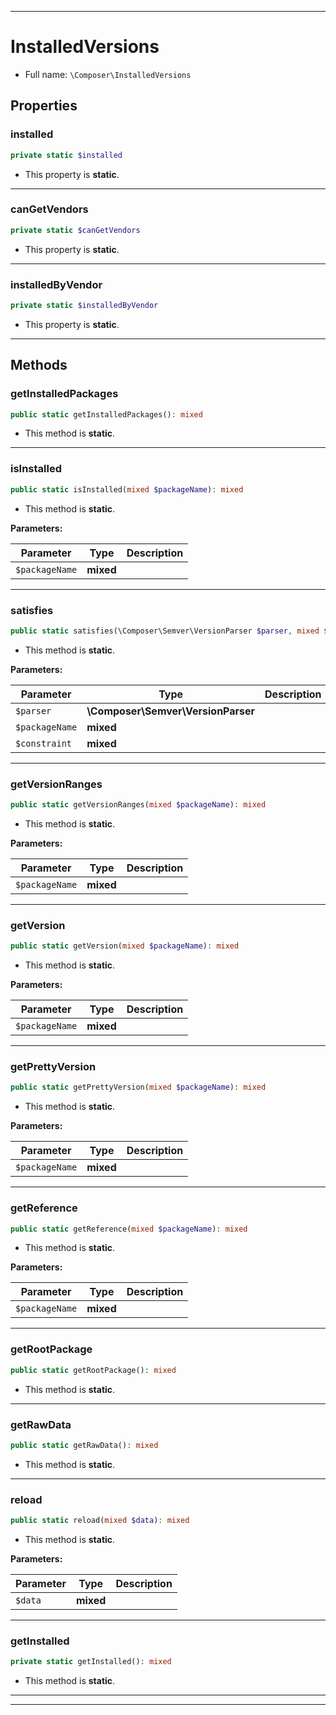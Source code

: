 ***

# InstalledVersions





* Full name: `\Composer\InstalledVersions`



## Properties


### installed



```php
private static $installed
```



* This property is **static**.


***

### canGetVendors



```php
private static $canGetVendors
```



* This property is **static**.


***

### installedByVendor



```php
private static $installedByVendor
```



* This property is **static**.


***

## Methods


### getInstalledPackages



```php
public static getInstalledPackages(): mixed
```



* This method is **static**.







***

### isInstalled



```php
public static isInstalled(mixed $packageName): mixed
```



* This method is **static**.




**Parameters:**

| Parameter | Type | Description |
|-----------|------|-------------|
| `$packageName` | **mixed** |  |




***

### satisfies



```php
public static satisfies(\Composer\Semver\VersionParser $parser, mixed $packageName, mixed $constraint): mixed
```



* This method is **static**.




**Parameters:**

| Parameter | Type | Description |
|-----------|------|-------------|
| `$parser` | **\Composer\Semver\VersionParser** |  |
| `$packageName` | **mixed** |  |
| `$constraint` | **mixed** |  |




***

### getVersionRanges



```php
public static getVersionRanges(mixed $packageName): mixed
```



* This method is **static**.




**Parameters:**

| Parameter | Type | Description |
|-----------|------|-------------|
| `$packageName` | **mixed** |  |




***

### getVersion



```php
public static getVersion(mixed $packageName): mixed
```



* This method is **static**.




**Parameters:**

| Parameter | Type | Description |
|-----------|------|-------------|
| `$packageName` | **mixed** |  |




***

### getPrettyVersion



```php
public static getPrettyVersion(mixed $packageName): mixed
```



* This method is **static**.




**Parameters:**

| Parameter | Type | Description |
|-----------|------|-------------|
| `$packageName` | **mixed** |  |




***

### getReference



```php
public static getReference(mixed $packageName): mixed
```



* This method is **static**.




**Parameters:**

| Parameter | Type | Description |
|-----------|------|-------------|
| `$packageName` | **mixed** |  |




***

### getRootPackage



```php
public static getRootPackage(): mixed
```



* This method is **static**.







***

### getRawData



```php
public static getRawData(): mixed
```



* This method is **static**.







***

### reload



```php
public static reload(mixed $data): mixed
```



* This method is **static**.




**Parameters:**

| Parameter | Type | Description |
|-----------|------|-------------|
| `$data` | **mixed** |  |




***

### getInstalled



```php
private static getInstalled(): mixed
```



* This method is **static**.







***


***

